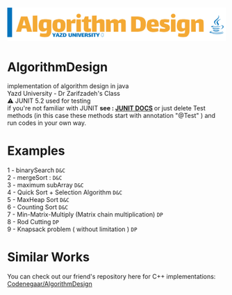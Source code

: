 ![alt text](https://raw.githubusercontent.com/AmirhosseinAzimyzadeh/AlgorithmDesign/master/Picture/Header.jpg)
# AlgorithmDesign
implementation of algorithm design in java <br> 
Yazd University - Dr Zarifzadeh's Class <br>
⚠ JUNIT 5.2 used for testing <br>
if you're not familiar with JUNIT <b>see :  <a href="https://junit.org/junit5/" target="_blank" >JUNIT DOCS</a> </b>
or just delete Test methods (in this case these methods start with annotation "@Test" )
and run codes in your own way.<br>
# Examples <br>
1 - binarySearch `D&C` <br>
2 - mergeSort : `D&C` <br>
3 - maximum subArray `D&C` <br>
4 - Quick Sort + Selection Algorithm `D&C` <br>
5 - MaxHeap Sort `D&C` <br>
6 - Counting Sort `D&C`<br>
7 - Min-Matrix-Multiply (Matrix chain multiplication) `DP` <br>
8 - Rod Cutting `DP` <br>
9 - Knapsack problem ( without limitation ) `DP` <br>
# Similar Works 
You can check out our friend's repository here for C++ implementations:<br>
<a href = "https://github.com/Codenegaar/AlgorithmDesignExamples/">Codenegaar/AlgorithmDesign</a>
